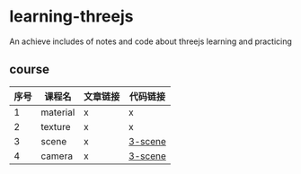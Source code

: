 # learning-threejs

An achieve includes of notes and code about threejs learning and practicing

## course

| 序号 | 课程名   | 文章链接 | 代码链接                           |
| ---- | -------- | -------- | ---------------------------------- |
| 1    | material | x        | x                                  |
| 2    | texture  | x        | x                                  |
| 3    | scene    | x        | [3-scene](./src/course/3-scene.js) |
| 4    | camera   | x        | [3-scene](./src/course/3-scene.js) |
